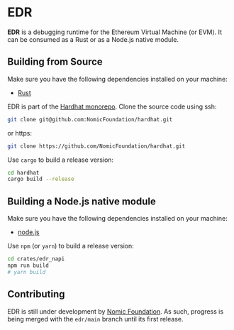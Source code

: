 # EDR

[licence-badge]: https://img.shields.io/badge/license-MIT%20OR%20Apache--2.0-blue
[license]: COPYRIGHT

**EDR** is a debugging runtime for the Ethereum Virtual Machine (or EVM). It can be consumed as a Rust or as a Node.js native module.

## Building from Source

Make sure you have the following dependencies installed on your machine:

- [Rust](https://www.rust-lang.org/tools/install)

EDR is part of the [Hardhat monorepo](https://github.com/NomicFoundation/hardhat). Clone the source code using ssh:

```bash
git clone git@github.com:NomicFoundation/hardhat.git
```

or https:

```bash
git clone https://github.com/NomicFoundation/hardhat.git
```

Use `cargo` to build a release version:

```bash
cd hardhat
cargo build --release
```

## Building a Node.js native module

Make sure you have the following dependencies installed on your machine:

- [node.js](https://nodejs.org)

Use `npm` (or `yarn`) to build a release version:

```bash
cd crates/edr_napi
npm run build
# yarn build
```

## Contributing

EDR is still under development by [Nomic Foundation](https://github.com/NomicFoundation/). As such, progress is being merged with the `edr/main` branch until its first release.
